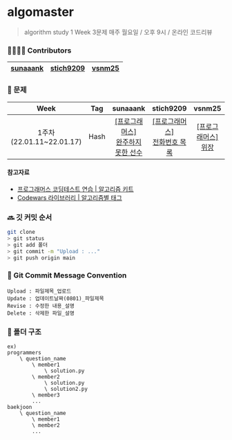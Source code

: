 # algomaster
> algorithm study
> 1 Week 3문제
> 매주 월요일 / 오후 9시 / 온라인 코드리뷰


### 👨‍👩‍👧‍👦 Contributors

| [sunaaank](https://github.com/sunaaank) | [stich9209](https://github.com/stich9209) | [vsnm25](https://github.com/vsnm25) | 
| --------------------------------------------------- | ------------------------------------------- | ---- |



### 📒 문제
| Week | Tag | sunaaank | stich9209 | vsnm25 |
| :-: | :-: | :-: | :-: | :-: |
| 1주차<br>(22.01.11~22.01.17) | Hash | [[프로그래머스]<br>완주하지 못한 선수](https://programmers.co.kr/learn/courses/30/lessons/42576) | [[프로그래머스]<br>전화번호 목록](https://programmers.co.kr/learn/courses/30/lessons/42577) | [[프로그래머스]<br>위장](https://programmers.co.kr/learn/courses/30/lessons/42578)

#### 참고자료
- [프로그래머스 코딩테스트 연습 | 알고리즘 키트](https://programmers.co.kr/learn/challenges?tab=algorithm_practice_kit)
- [Codewars 라이브러리 | 알고리즘별 태그](https://www.codewars.com/kata/latest?tags=Hashes)


### 🔜 깃 커밋 순서

```bash
git clone
> git status 
> git add 폴더
> git commit -m "Upload : ..."
> git push origin main
```



### 📝 Git Commit Message Convention

```
Upload : 파일제목_업로드
Update : 업데이트날짜(0801)_파일제목 
Revise : 수정한 내용_설명
Delete : 삭제한 파일_설명
```



### 📁 폴더 구조

```
ex)
programmers
	\ question_name
		\ member1
			\ solution.py
		\ member2
			\ solution.py
			\ solution2.py
		\ member3
		...
baekjoon
	\ question_name
		\ member1
		\ member2
		...		
```

  
